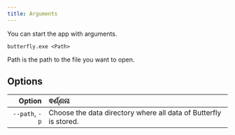 ```yaml
---
title: Arguments
---
```


You can start the app with arguments.

`butterfly.exe <Path>`

Path is the path to the file you want to open.

## Options

|         Option | ଵର୍ଣ୍ଣନା                                                                         |
| -------------: | :------------------------------------------------------------------------------- |
| `--path`, `-p` | Choose the data directory where all data of Butterfly is stored. |
